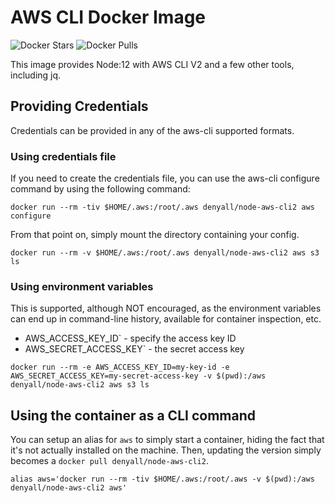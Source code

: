 # AWS CLI Docker Image

![Docker Stars](https://img.shields.io/docker/stars/denyall/node-aws-cli2)
![Docker Pulls](https://img.shields.io/docker/pulls/denyall/node-aws-cli2)



This image provides Node:12 with AWS CLI V2 and a few other tools, including jq.


## Providing Credentials

Credentials can be provided in any of the aws-cli supported formats.

### Using credentials file

If you need to create the credentials file, you can use the aws-cli configure command by using the following command:

```
docker run --rm -tiv $HOME/.aws:/root/.aws denyall/node-aws-cli2 aws configure
```

From that point on, simply mount the directory containing your config.

```
docker run --rm -v $HOME/.aws:/root/.aws denyall/node-aws-cli2 aws s3 ls
```

### Using environment variables

This is supported, although NOT encouraged, as the environment variables can end up in command-line history, available for container inspection, etc.

- AWS_ACCESS_KEY_ID` - specify the access key ID
- AWS_SECRET_ACCESS_KEY` - the secret access key

```
docker run --rm -e AWS_ACCESS_KEY_ID=my-key-id -e AWS_SECRET_ACCESS_KEY=my-secret-access-key -v $(pwd):/aws denyall/node-aws-cli2 aws s3 ls 
```

## Using the container as a CLI command

You can setup an alias for `aws` to simply start a container, hiding the fact that it's not actually installed on the machine. Then, updating the version simply becomes a `docker pull denyall/node-aws-cli2`.

```
alias aws='docker run --rm -tiv $HOME/.aws:/root/.aws -v $(pwd):/aws denyall/node-aws-cli2 aws'
```
